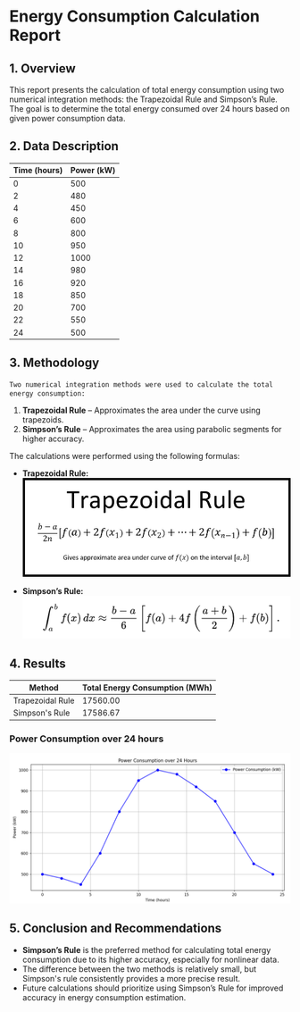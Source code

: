 # Energy Consumption Calculation Report

## 1. Overview
This report presents the calculation of total energy consumption using two numerical integration methods: the Trapezoidal Rule and Simpson’s Rule. The goal is to determine the total energy consumed over 24 hours based on given power consumption data.

## 2. Data Description
| Time (hours) | Power (kW) |
|--------------|------------|
| 0            | 500        |
| 2            | 480        |
| 4            | 450        |
| 6            | 600        |
| 8            | 800        |
| 10           | 950        |
| 12           | 1000       |
| 14           | 980        |
| 16           | 920        |
| 18           | 850        |
| 20           | 700        |
| 22           | 550        |
| 24           | 500        |

## 3. Methodology
    Two numerical integration methods were used to calculate the total energy consumption:
1. **Trapezoidal Rule** – Approximates the area under the curve using trapezoids.
2. **Simpson’s Rule** – Approximates the area using parabolic segments for higher accuracy.

The calculations were performed using the following formulas:

- **Trapezoidal Rule:**  
  ![Trapezoidal Rule Formula](./images/Trapezoidal.png)

- **Simpson’s Rule:**  
  ![Simpson's Rule Formula](./images/Simpson.png)



## 4. Results
| Method            | Total Energy Consumption (MWh) |
|-------------------|-------------------------------|
| Trapezoidal Rule  | 17560.00                         |
| Simpson's Rule    | 17586.67                        |

### Power Consumption over 24 hours
  ![Graph](./images/task2Graph.png)

## 5. Conclusion and Recommendations
- **Simpson’s Rule** is the preferred method for calculating total energy consumption due to its higher accuracy, especially for nonlinear data.
- The difference between the two methods is relatively small, but Simpson's rule consistently provides a more precise result.
- Future calculations should prioritize using Simpson’s Rule for improved accuracy in energy consumption estimation.


